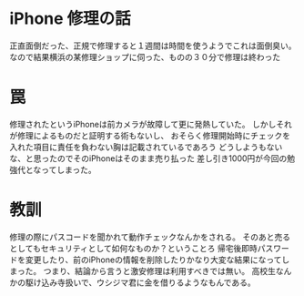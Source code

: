 <link href="https://kaepa3.github.io/pages/page.css" rel="stylesheet" />

# iPhone 修理の話
正直面倒だった、正規で修理すると１週間は時間を使うようでこれは面倒臭い。
なので結果横浜の某修理ショップに伺った、ものの３０分で修理は終わった

# 罠
修理されたというiPhoneは前カメラが故障して更に発熱していた。
しかしそれが修理によるものだと証明する術もないし、
おそらく修理開始時にチェックを入れた項目に責任を負わない胸は記載されているであろう
どうしようもないな、と思ったのでそのiPhoneはそのまま売り払った
差し引き1000円が今回の勉強代となってしまった。

# 教訓
修理の際にパスコードを聞かれて動作チェックなんかをされる。
そのあと売るとしてもセキュリティとして如何なものか？ということろ
帰宅後即時パスワードを変更したり、前のiPhoneの情報を削除したりかなり大変な結果になってしまった。
つまり、結論から言うと激安修理は利用すべきでは無い。
高校生なんかの駆け込み寺扱いで、ウシジマ君に金を借りるようなもんである。

<p hidden>
2019/6/23
</p>
